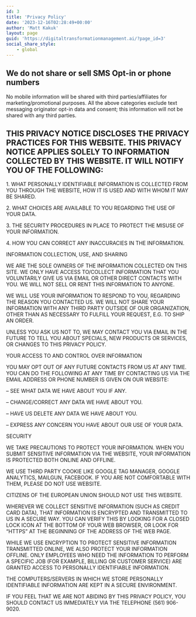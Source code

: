 ```yaml
---
id: 3
title: 'Privacy Policy'
date: '2023-12-16T02:28:49+00:00'
author: 'Matt Kakuk'
layout: page
guid: 'https://digitaltransformationmanagement.ai/?page_id=3'
social_share_style:
    - global
---
```


## **We do not share or sell SMS Opt-in or phone numbers**

No mobile information will be shared with third parties/affiliates for marketing/promotional purposes. All the above categories exclude text messaging originator opt-in data and consent; this information will not be shared with any third parties.

## THIS PRIVACY NOTICE DISCLOSES THE PRIVACY PRACTICES FOR THIS WEBSITE. THIS PRIVACY NOTICE APPLIES SOLELY TO INFORMATION COLLECTED BY THIS WEBSITE. IT WILL NOTIFY YOU OF THE FOLLOWING:

1\. WHAT PERSONALLY IDENTIFIABLE INFORMATION IS COLLECTED FROM YOU THROUGH THE WEBSITE, HOW IT IS USED AND WITH WHOM IT MAY BE SHARED.

2\. WHAT CHOICES ARE AVAILABLE TO YOU REGARDING THE USE OF YOUR DATA.

3\. THE SECURITY PROCEDURES IN PLACE TO PROTECT THE MISUSE OF YOUR INFORMATION.

4\. HOW YOU CAN CORRECT ANY INACCURACIES IN THE INFORMATION.

INFORMATION COLLECTION, USE, AND SHARING

WE ARE THE SOLE OWNERS OF THE INFORMATION COLLECTED ON THIS SITE. WE ONLY HAVE ACCESS TO/COLLECT INFORMATION THAT YOU VOLUNTARILY GIVE US VIA EMAIL OR OTHER DIRECT CONTACTS WITH YOU. WE WILL NOT SELL OR RENT THIS INFORMATION TO ANYONE.

WE WILL USE YOUR INFORMATION TO RESPOND TO YOU, REGARDING THE REASON YOU CONTACTED US. WE WILL NOT SHARE YOUR INFORMATION WITH ANY THIRD PARTY OUTSIDE OF OUR ORGANIZATION, OTHER THAN AS NECESSARY TO FULFILL YOUR REQUEST, E.G. TO SHIP AN ORDER.

UNLESS YOU ASK US NOT TO, WE MAY CONTACT YOU VIA EMAIL IN THE FUTURE TO TELL YOU ABOUT SPECIALS, NEW PRODUCTS OR SERVICES, OR CHANGES TO THIS PRIVACY POLICY.

YOUR ACCESS TO AND CONTROL OVER INFORMATION

YOU MAY OPT OUT OF ANY FUTURE CONTACTS FROM US AT ANY TIME. YOU CAN DO THE FOLLOWING AT ANY TIME BY CONTACTING US VIA THE EMAIL ADDRESS OR PHONE NUMBER IS GIVEN ON OUR WEBSITE:

– SEE WHAT DATA WE HAVE ABOUT YOU IF ANY.

– CHANGE/CORRECT ANY DATA WE HAVE ABOUT YOU.

– HAVE US DELETE ANY DATA WE HAVE ABOUT YOU.

– EXPRESS ANY CONCERN YOU HAVE ABOUT OUR USE OF YOUR DATA.

SECURITY

WE TAKE PRECAUTIONS TO PROTECT YOUR INFORMATION. WHEN YOU SUBMIT SENSITIVE INFORMATION VIA THE WEBSITE, YOUR INFORMATION IS PROTECTED BOTH ONLINE AND OFFLINE.

WE USE THIRD PARTY COOKIE LIKE GOOGLE TAG MANAGER, GOOGLE ANALYTICS, MAILGUN, FACEBOOK. IF YOU ARE NOT COMFORTABLE WITH THEM, PLEASE DO NOT USE WEBSITE.

CITIZENS OF THE EUROPEAN UNION SHOULD NOT USE THIS WEBSITE.

WHEREVER WE COLLECT SENSITIVE INFORMATION (SUCH AS CREDIT CARD DATA), THAT INFORMATION IS ENCRYPTED AND TRANSMITTED TO US IN A SECURE WAY. YOU CAN VERIFY THIS BY LOOKING FOR A CLOSED LOCK ICON AT THE BOTTOM OF YOUR WEB BROWSER, OR LOOK FOR “HTTPS” AT THE BEGINNING OF THE ADDRESS OF THE WEB PAGE.

WHILE WE USE ENCRYPTION TO PROTECT SENSITIVE INFORMATION TRANSMITTED ONLINE, WE ALSO PROTECT YOUR INFORMATION OFFLINE. ONLY EMPLOYEES WHO NEED THE INFORMATION TO PERFORM A SPECIFIC JOB (FOR EXAMPLE, BILLING OR CUSTOMER SERVICE) ARE GRANTED ACCESS TO PERSONALLY IDENTIFIABLE INFORMATION.

THE COMPUTERS/SERVERS IN WHICH WE STORE PERSONALLY IDENTIFIABLE INFORMATION ARE KEPT IN A SECURE ENVIRONMENT.

IF YOU FEEL THAT WE ARE NOT ABIDING BY THIS PRIVACY POLICY, YOU SHOULD CONTACT US IMMEDIATELY VIA THE TELEPHONE (561) 906-9020.